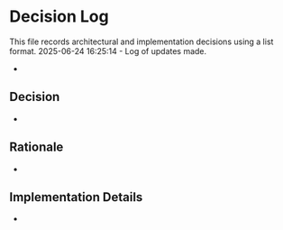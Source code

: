 # Decision Log

This file records architectural and implementation decisions using a list format.
2025-06-24 16:25:14 - Log of updates made.

*

## Decision

*

## Rationale

*

## Implementation Details

*